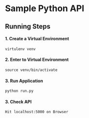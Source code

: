 # Sample Python API
## Running Steps

#### 1. Create a Virtual Environment
`virtulenv venv`<br>

#### 2. Enter to Virtual Environment
`source venv/bin/activate`<br>

#### 3. Run Application

`python run.py`<br>

#### 3. Check API

`Hit localhost:5000 on Browser`<br>

